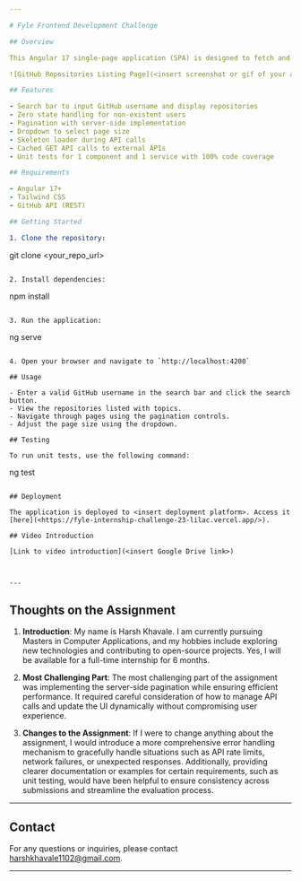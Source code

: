 ```yaml
---

# Fyle Frontend Development Challenge

## Overview

This Angular 17 single-page application (SPA) is designed to fetch and display public GitHub repositories belonging to a user. It utilizes the GitHub API for fetching user information and repositories. Pagination is implemented on the server-side to improve performance, and Tailwind CSS is used for styling.

![GitHub Repositories Listing Page](<insert screenshot or gif of your application>)

## Features

- Search bar to input GitHub username and display repositories
- Zero state handling for non-existent users
- Pagination with server-side implementation
- Dropdown to select page size
- Skeleton loader during API calls
- Cached GET API calls to external APIs
- Unit tests for 1 component and 1 service with 100% code coverage

## Requirements

- Angular 17+
- Tailwind CSS
- GitHub API (REST)

## Getting Started

1. Clone the repository:

   ```
   git clone <your_repo_url>
   ```

2. Install dependencies:

   ```
   npm install
   ```

3. Run the application:

   ```
   ng serve
   ```

4. Open your browser and navigate to `http://localhost:4200`

## Usage

- Enter a valid GitHub username in the search bar and click the search button.
- View the repositories listed with topics.
- Navigate through pages using the pagination controls.
- Adjust the page size using the dropdown.

## Testing

To run unit tests, use the following command:

```
ng test
```

## Deployment

The application is deployed to <insert deployment platform>. Access it [here](<https://fyle-internship-challenge-23-lilac.vercel.app/>).

## Video Introduction

[Link to video introduction](<insert Google Drive link>)



---
```


## Thoughts on the Assignment

1. **Introduction**: My name is Harsh Khavale. I am currently pursuing Masters in Computer Applications, and my hobbies include exploring new technologies and contributing to open-source projects. Yes, I will be available for a full-time internship for 6 months.

2. **Most Challenging Part**: The most challenging part of the assignment was implementing the server-side pagination while ensuring efficient performance. It required careful consideration of how to manage API calls and update the UI dynamically without compromising user experience.

3. **Changes to the Assignment**: If I were to change anything about the assignment, I would introduce a more comprehensive error handling mechanism to gracefully handle situations such as API rate limits, network failures, or unexpected responses. Additionally, providing clearer documentation or examples for certain requirements, such as unit testing, would have been helpful to ensure consistency across submissions and streamline the evaluation process.

---

## Contact

For any questions or inquiries, please contact harshkhavale1102@gmail.com.

---
